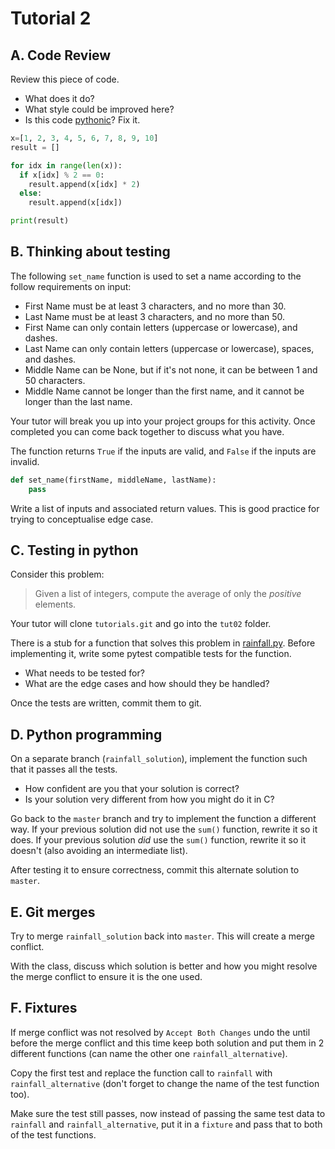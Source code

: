 # Tutorial 2

## A. Code Review

Review this piece of code.
* What does it do?
* What style could be improved here?
* Is this code [pythonic](https://www.computerhope.com/jargon/p/pythonic.htm)? Fix it.

```python
x=[1, 2, 3, 4, 5, 6, 7, 8, 9, 10]
result = []

for idx in range(len(x)):
  if x[idx] % 2 == 0:
    result.append(x[idx] * 2)
  else:
    result.append(x[idx])

print(result)
```

## B. Thinking about testing

The following `set_name` function is used to set a name according to the follow requirements on input:
 * First Name must be at least 3 characters, and no more than 30.
 * Last Name must be at least 3 characters, and no more than 50.
 * First Name can only contain letters (uppercase or lowercase), and dashes.
 * Last Name can only contain letters (uppercase or lowercase), spaces, and dashes.
 * Middle Name can be None, but if it's not none, it can be between 1 and 50 characters.
 * Middle Name cannot be longer than the first name, and it cannot be longer than the last name.

Your tutor will break you up into your project groups for this activity. Once completed you can come back together to discuss what you have.

The function returns `True` if the inputs are valid, and `False` if the inputs are invalid.

```python
def set_name(firstName, middleName, lastName):
	pass
```

Write a list of inputs and associated return values. This is good practice for trying to conceptualise edge case.

## C. Testing in python

Consider this problem:

 > Given a list of integers, compute the average of only the *positive* elements.

Your tutor will clone `tutorials.git` and go into the `tut02` folder.

There is a stub for a function that solves this problem in [rainfall.py](rainfall.py). Before implementing it, write some pytest compatible tests for the function.

* What needs to be tested for?
* What are the edge cases and how should they be handled?

Once the tests are written, commit them to git.

## D. Python programming

On a separate branch (`rainfall_solution`), implement the function such that it passes all the tests.

* How confident are you that your solution is correct?
* Is your solution very different from how you might do it in C?

Go back to the `master` branch and try to implement the function a different way. If your previous solution did not use the `sum()` function, rewrite it so it does. If your previous solution *did* use the `sum()` function, rewrite it so it doesn't (also avoiding an intermediate list).

After testing it to ensure correctness, commit this alternate solution to `master`.

## E. Git merges

Try to merge `rainfall_solution` back into `master`. This will create a merge conflict.

With the class, discuss which solution is better and how you might resolve the merge conflict to ensure it is the one used.

## F. Fixtures

If merge conflict was not resolved by `Accept Both Changes` undo the until before the merge conflict and this time keep both solution and put them in 2 different functions (can name the other one `rainfall_alternative`).

Copy the first test and replace the function call to `rainfall` with `rainfall_alternative` (don't forget to change the name of the test function too).

Make sure the test still passes, now instead of passing the same test data to `rainfall` and `rainfall_alternative`, put it in a `fixture` and pass that to both of the test functions.
